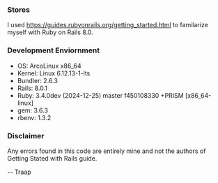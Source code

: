### Stores
I used https://guides.rubyonrails.org/getting_started.html to familarize myself
with Ruby on Rails 8.0.

### Development Enviornment
* OS: ArcoLinux x86_64
* Kernel: Linux 6.12.13-1-lts
* Bundler: 2.6.3
* Rails: 8.0.1
* Ruby: 3.4.0dev (2024-12-25) master f450108330 +PRISM [x86_64-linux]
* gem: 3.6.3
* rbenv: 1.3.2

### Disclaimer
Any errors found in this code are entirely mine and not the authors of Getting
Stated with Rails guide.

-- Traap
